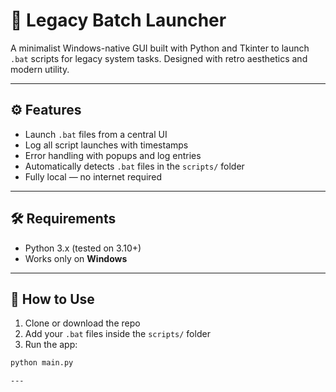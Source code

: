 # 🖤 Legacy Batch Launcher

A minimalist Windows-native GUI built with Python and Tkinter to launch `.bat` scripts for legacy system tasks. Designed with retro aesthetics and modern utility.

---

## ⚙️ Features

- Launch `.bat` files from a central UI
- Log all script launches with timestamps
- Error handling with popups and log entries
- Automatically detects `.bat` files in the `scripts/` folder
- Fully local — no internet required

---

## 🛠 Requirements

- Python 3.x (tested on 3.10+)
- Works only on **Windows**

---

## 🚀 How to Use

1. Clone or download the repo
2. Add your `.bat` files inside the `scripts/` folder
3. Run the app:

```bash
python main.py

---

